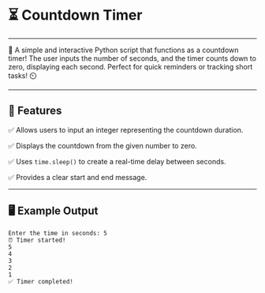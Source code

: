 # ⏳ Countdown Timer

---

🚀 A simple and interactive Python script that functions as a countdown timer! The user inputs the number of seconds, and the timer counts down to zero, displaying each second. Perfect for quick reminders or tracking short tasks! ⏲️

---

## 🌟 Features

✅ Allows users to input an integer representing the countdown duration.

✅ Displays the countdown from the given number to zero.

✅ Uses `time.sleep()` to create a real-time delay between seconds.

✅ Provides a clear start and end message.

---

## 🖥️ Example Output

```
Enter the time in seconds: 5
⏰ Timer started!
5
4
3
2
1
✅ Timer completed!
```
